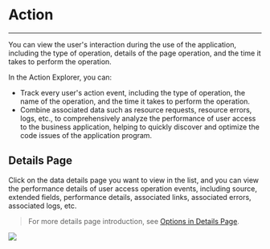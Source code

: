 # Action
---


You can view the user's interaction during the use of the application, including the type of operation, details of the page operation, and the time it takes to perform the operation.

In the Action Explorer, you can:

- Track every user's action event, including the type of operation, the name of the operation, and the time it takes to perform the operation.
- Combine associated data such as resource requests, resource errors, logs, etc., to comprehensively analyze the performance of user access to the business application, helping to quickly discover and optimize the code issues of the application program.


## Details Page

Click on the data details page you want to view in the list, and you can view the performance details of user access operation events, including source, extended fields, performance details, associated links, associated errors, associated logs, etc.

> For more details page introduction, see [Options in Details Page](view.md).

![](../img/1.rum_action_2.png)

